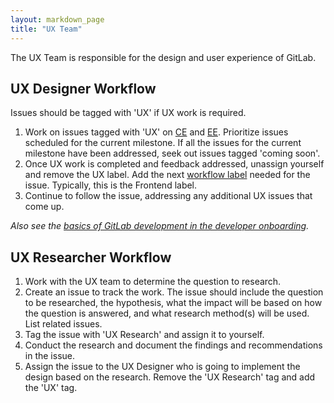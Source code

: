 ```yaml
---
layout: markdown_page
title: "UX Team"
---
```


The UX Team is responsible for the design and user experience of GitLab.

## UX Designer Workflow

Issues should be tagged with 'UX' if UX work is required.

1. Work on issues tagged with 'UX' on [CE](https://gitlab.com/gitlab-org/gitlab-ce/issues?label_name=ux) and [EE](https://gitlab.com/gitlab-org/gitlab-ce/issues?label_name=ux). Prioritize issues scheduled for the current milestone. If all the issues for the current milestone have been addressed, seek out issues tagged 'coming soon'.
1. Once UX work is completed and feedback addressed, unassign yourself and remove the UX label. Add the next [workflow label](https://gitlab.com/gitlab-org/gitlab-ce/blob/master/PROCESS.md#workflow-labels) needed for the issue. Typically, this is the Frontend label.
1. Continue to follow the issue, addressing any additional UX issues that come up.

*Also see the [basics of GitLab development in the developer onboarding](https://about.gitlab.com/handbook/developer-onboarding/#basics-of-gitlab-development).*

## UX Researcher Workflow

1. Work with the UX team to determine the question to research.
2. Create an issue to track the work. The issue should include the question to be researched, the hypothesis, what the impact will be based on how the question is answered, and what research method(s) will be used. List related issues.
3. Tag the issue with 'UX Research' and assign it to yourself.
4. Conduct the research and document the findings and recommendations in the issue.
5. Assign the issue to the UX Designer who is going to implement the design based on the research. Remove the 'UX Research' tag and add the 'UX' tag.

